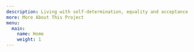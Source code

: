 ```yaml
---
description: Living with self-determination, equality and acceptance
more: More About This Project
menu:
  main:
    name: Home
    weight: 1
---
```

